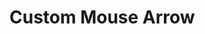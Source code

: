 # Custom Mouse Arrow

<!-- <demo mode="full" :background-alpha="0" src="./demo/custom-mouse-arrow.vue" /> -->
